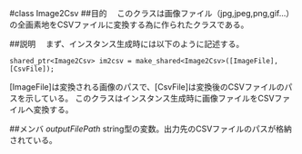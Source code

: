 #class Image2Csv
##目的
　このクラスは画像ファイル（jpg,jpeg,png,gif...）の全画素地をCSVファイルに変換する為に作られたクラスである。
 
 ##説明
 　まず、インスタンス生成時には以下のように記述する。
  
  `shared_ptr<Image2Csv> im2csv = make_shared<Image2Csv>([ImageFile], [CsvFile]);`
  
  [ImageFile]は変換される画像のパスで、[CsvFile]は変換後のCSVファイルのパスを示している。
  このクラスはインスタンス生成時に画像ファイルをCSVファイルへ変換する。
  
  ##メンバ
  *outputFilePath*
   string型の変数。出力先のCSVファイルのパスが格納されている。
